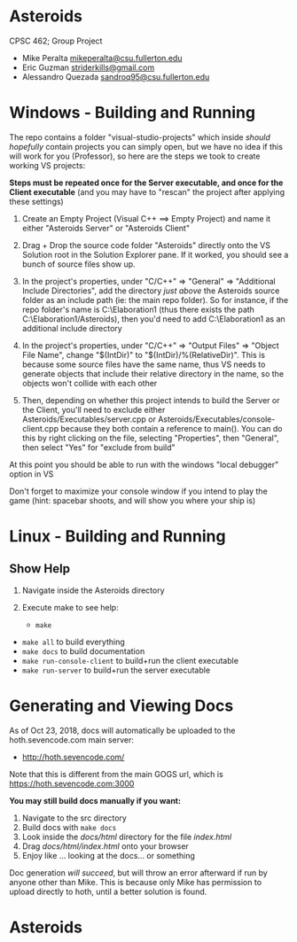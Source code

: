 #	Asteroids

CPSC 462; Group Project

*	Mike Peralta mikeperalta@csu.fullerton.edu
*	Eric Guzman striderkills@gmail.com
*	Alessandro Quezada sandroq95@csu.fullerton.edu

#	Windows - Building and Running

The repo contains a folder "visual-studio-projects" which inside *should hopefully* contain projects you can simply open, but we have no idea if this will work for you (Professor), so here are the steps we took to create working VS projects:

**Steps must be repeated once for the Server executable, and once for the Client executable**
(and you may have to "rescan" the project after applying these settings)

1. Create an Empty Project (Visual C++ ==> Empty Project) and name it either "Asteroids Server" or "Asteroids Client"

2. Drag + Drop the source code folder "Asteroids" directly onto the VS Solution root in the Solution Explorer pane. If it worked, you should see a bunch of source files show up.

3. In the project's properties, under "C/C++" => "General" => "Additional Include Directories", add the directory *just above* the Asteroids source folder as an include path (ie: the main repo folder). So for instance, if the repo folder's name is C:\Elaboration1 (thus there exists the path C:\Elaboration1/Asteroids), then you'd need to add C:\Elaboration1 as an additional include directory

4. In the project's properties, under "C/C++" => "Output Files" =>  "Object File Name", change "$(IntDir)" to "$(IntDir)/%(RelativeDir)". This is because some source files have the same name, thus VS needs to generate objects that include their relative directory in the name, so the objects won't collide with each other

5. Then, depending on whether this project intends to build the Server or the Client, you'll need to exclude either Asteroids/Executables/server.cpp or Asteroids/Executables/console-client.cpp because they both contain a reference to main(). You can do this by right clicking on the file, selecting "Properties", then "General", then select "Yes" for "exclude from build"

At this point you should be able to run with the windows "local debugger" option in VS

Don't forget to maximize your console window if you intend to play the game (hint: spacebar shoots, and will show you where your ship is)


#	Linux - Building and Running

## Show Help
1. Navigate inside the Asteroids directory
2. Execute make to see help:
	
	* ```make```

*	```make all``` to build everything
*	```make docs``` to build documentation
*	```make run-console-client``` to build+run the client executable
*	```make run-server``` to build+run the server executable


#	Generating and Viewing Docs

As of Oct 23, 2018, docs will automatically be uploaded to the hoth.sevencode.com main server:

*	http://hoth.sevencode.com/

Note that this is different from the main GOGS url, which is https://hoth.sevencode.com:3000

**You may still build docs manually if you want:**
1. Navigate to the src directory
2. Build docs with ```make docs```
3. Look inside the *docs/html* directory for the file *index.html*
4. Drag *docs/html/index.html* onto your browser
5. Enjoy like ... looking at the docs... or something

Doc generation *will succeed*, but will throw an error afterward if run by anyone other than Mike. This is because only Mike has permission to upload directly to hoth, until a better solution is found.




# Asteroids

